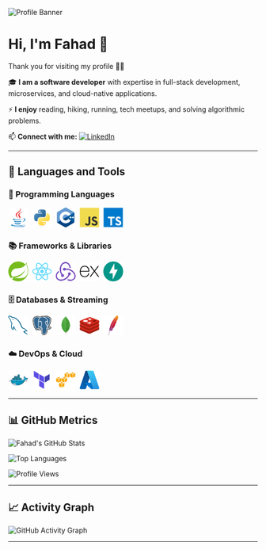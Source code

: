 ![Profile Banner](https://github.com/FahadKHAN-4/FahadKHAN-4/blob/main/banner.png)

# Hi, I'm Fahad 👋

Thank you for visiting my profile 🙏🏻

🎓 **I am a software developer** with expertise in full-stack development, microservices, and cloud-native applications.

⚡ **I enjoy** reading, hiking, running, tech meetups, and solving algorithmic problems.

📫 **Connect with me:**
[![LinkedIn](https://img.shields.io/badge/LinkedIn-Connect-blue?logo=linkedin&style=flat-square)](https://www.linkedin.com/in/muhammad-fahad-khan-1379911b7/)

---

## 🔧 Languages and Tools

### 📝 Programming Languages

<div>
  <img src="https://github.com/devicons/devicon/blob/master/icons/java/java-original.svg" title="Java" alt="Java" width="40" height="40"/>&nbsp;
  <img src="https://github.com/devicons/devicon/blob/master/icons/python/python-original.svg" title="Python" alt="Python" width="40" height="40"/>&nbsp;
  <img src="https://github.com/devicons/devicon/blob/master/icons/cplusplus/cplusplus-original.svg" title="C++" alt="C++" width="40" height="40"/>&nbsp;
  <img src="https://github.com/devicons/devicon/blob/master/icons/javascript/javascript-original.svg" title="JavaScript" alt="JavaScript" width="40" height="40"/>&nbsp;
  <img src="https://github.com/devicons/devicon/blob/master/icons/typescript/typescript-original.svg" title="TypeScript" alt="TypeScript" width="40" height="40"/>
</div>

### 📚 Frameworks & Libraries

<div>
  <img src="https://github.com/devicons/devicon/blob/master/icons/spring/spring-original.svg" title="Spring" alt="Spring" width="40" height="40"/>&nbsp;
  <img src="https://github.com/devicons/devicon/blob/master/icons/react/react-original.svg" title="React" alt="React" width="40" height="40"/>&nbsp;
  <img src="https://github.com/devicons/devicon/blob/master/icons/redux/redux-original.svg" title="Redux" alt="Redux" width="40" height="40"/>&nbsp;
  <img src="https://github.com/devicons/devicon/blob/master/icons/express/express-original.svg" title="Express.js" alt="Express.js" width="40" height="40"/>&nbsp;
  <img src="https://github.com/devicons/devicon/blob/master/icons/fastapi/fastapi-original.svg" title="FastAPI" alt="FastAPI" width="40" height="40"/>
</div>

### 🗄️ Databases & Streaming

<div>
  <img src="https://github.com/devicons/devicon/blob/master/icons/mysql/mysql-original.svg" title="MySQL" alt="MySQL" width="40" height="40"/>&nbsp;
  <img src="https://github.com/devicons/devicon/blob/master/icons/postgresql/postgresql-original.svg" title="PostgreSQL" alt="PostgreSQL" width="40" height="40"/>&nbsp;
  <img src="https://github.com/devicons/devicon/blob/master/icons/mongodb/mongodb-original.svg" title="MongoDB" alt="MongoDB" width="40" height="40"/>&nbsp;
  <img src="https://github.com/devicons/devicon/blob/master/icons/redis/redis-original.svg" title="Redis" alt="Redis" width="40" height="40"/>&nbsp;
  <img src="https://github.com/devicons/devicon/blob/master/icons/apache/apache-original.svg" title="Apache Kafka" alt="Apache Kafka" width="40" height="40"/>
</div>

### ☁️ DevOps & Cloud

<div>
  <img src="https://github.com/devicons/devicon/blob/master/icons/docker/docker-original.svg" title="Docker" alt="Docker" width="40" height="40"/>&nbsp;
  <img src="https://github.com/devicons/devicon/blob/master/icons/terraform/terraform-original.svg" title="Terraform" alt="Terraform" width="40" height="40"/>&nbsp;
  <img src="https://github.com/devicons/devicon/blob/master/icons/amazonwebservices/amazonwebservices-original.svg" title="AWS" alt="AWS" width="40" height="40"/>&nbsp;
  <img src="https://github.com/devicons/devicon/blob/master/icons/azure/azure-original.svg" title="Azure" alt="Azure" width="40" height="40"/>
</div>

---

## 📊 GitHub Metrics

![Fahad's GitHub Stats](https://github-readme-stats.vercel.app/api?username=FahadKHAN-4&show_icons=true&theme=radical)

![Top Languages](https://github-readme-stats.vercel.app/api/top-langs/?username=FahadKHAN-4&layout=compact&theme=radical)

![Profile Views](https://komarev.com/ghpvc/?username=FahadKHAN-4&style=flat-square)

---

## 📈 Activity Graph

![GitHub Activity Graph](https://activity-graph.herokuapp.com/graph?username=FahadKHAN-4&theme=react-dark)

---
